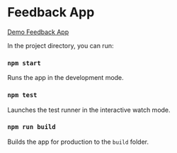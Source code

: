 # Feedback App

[Demo Feedback App](https://feedback-app-reactjs.netlify.app/)


In the project directory, you can run:


### `npm start`

Runs the app in the development mode.

### `npm test`

Launches the test runner in the interactive watch mode.

### `npm run build`

Builds the app for production to the `build` folder.
